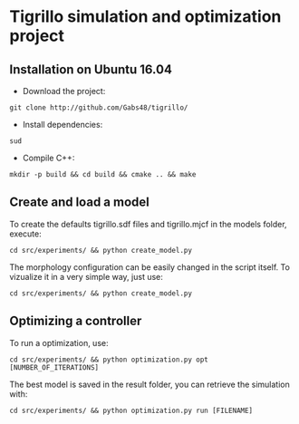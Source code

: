 # Tigrillo simulation and optimization project

## Installation on Ubuntu 16.04
- Download the project:
```
git clone http://github.com/Gabs48/tigrillo/
```
- Install dependencies:
```
sud
```
- Compile C++:
```
mkdir -p build && cd build && cmake .. && make
```

## Create and load a model
To create the defaults tigrillo.sdf files and tigrillo.mjcf in the models folder, execute:
```
cd src/experiments/ && python create_model.py
```
The morphology configuration can be easily changed in the script itself. To vizualize it in a very simple way, just use:
```
cd src/experiments/ && python create_model.py
```

## Optimizing a controller
To run a optimization, use:
```
cd src/experiments/ && python optimization.py opt [NUMBER_OF_ITERATIONS]
```
The best model is saved in the result folder, you can retrieve the simulation with:
```
cd src/experiments/ && python optimization.py run [FILENAME]
```
